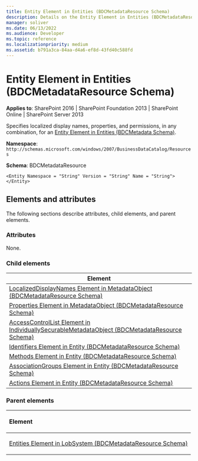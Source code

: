 ```yaml
---
title: Entity Element in Entities (BDCMetadataResource Schema)
description: Details on the Entity Element in Entities (BDCMetadataResource Schema)
manager: soliver
ms.date: 06/13/2022
ms.audience: Developer
ms.topic: reference
ms.localizationpriority: medium
ms.assetid: b791a3ca-84aa-d4a6-ef8d-43fd40c588fd
---
```


# Entity Element in Entities (BDCMetadataResource Schema)

**Applies to**: SharePoint 2016 | SharePoint Foundation 2013 | SharePoint Online | SharePoint Server 2013

Specifies localized display names, properties, and permissions, in any combination, for an [Entity Element in Entities (BDCMetadata Schema)](entity-element-in-entities-bdcmetadata-schema.md).

**Namespace**: `http://schemas.microsoft.com/windows/2007/BusinessDataCatalog/Resources`

**Schema**: BDCMetadataResource

```
<Entity Namespace = "String" Version = "String" Name = "String"> </Entity>
```

## Elements and attributes

The following sections describe attributes, child elements, and parent elements.

### Attributes

None.

### Child elements

| Element |
| --- |
| [LocalizedDisplayNames Element in MetadataObject (BDCMetadataResource Schema)](localizeddisplaynames-element-in-metadataobject-bdcmetadataresource-schema.md) |
| [Properties Element in MetadataObject (BDCMetadataResource Schema)](properties-element-in-metadataobject-bdcmetadataresource-schema.md) |
| [AccessControlList Element in IndividuallySecurableMetadataObject (BDCMetadataResource Schema)](accesscontrollist-element-in-individuallysecurablemetadataobject-bdcmetadatareso.md) |
| [Identifiers Element in Entity (BDCMetadataResource Schema)](identifiers-element-in-entity-bdcmetadataresource-schema.md) |
| [Methods Element in Entity (BDCMetadataResource Schema)](methods-element-in-entity-bdcmetadataresource-schema.md) |
| [AssociationGroups Element in Entity (BDCMetadataResource Schema)](associationgroups-element-in-entity-bdcmetadataresource-schema.md) |
| [Actions Element in Entity (BDCMetadataResource Schema)](actions-element-in-entity-bdcmetadataresource-schema.md) |

### Parent elements

<table>
<colgroup>
<col width="100%" />
</colgroup>
<thead>
<tr class="header">
<th align="left"><p>Element</p></th>
</tr>
</thead>
<tbody>
<tr class="odd">
<td align="left"><p><span><a href="entities-element-in-lobsystem-bdcmetadataresource-schema.md">Entities Element in LobSystem (BDCMetadataResource Schema)</a></span></p></td>
</tr>
</tbody>
</table>
